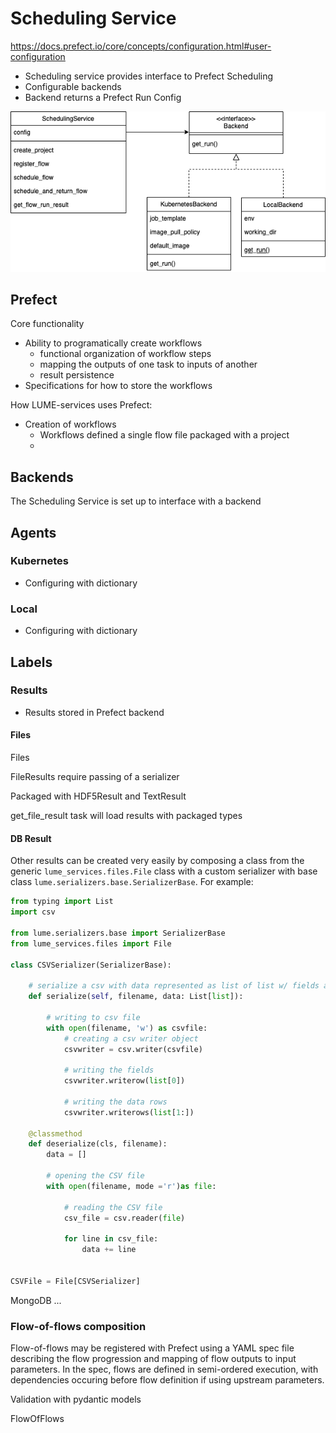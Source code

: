 # Scheduling Service

https://docs.prefect.io/core/concepts/configuration.html#user-configuration



* Scheduling service provides interface to Prefect Scheduling
* Configurable backends
* Backend returns a Prefect Run Config

![Screenshot](files/services/scheduling_service.drawio.png)

## Prefect
Core functionality
- Ability to programatically create workflows
    - functional organization of workflow steps
    - mapping the outputs of one task to inputs of another
    - result persistence
- Specifications for how to store the workflows


How LUME-services uses Prefect:
- Creation of workflows
    - Workflows defined a single flow file packaged with a project
    -


## Backends

The Scheduling Service is set up to interface with a backend

## Agents


### Kubernetes

* Configuring with dictionary

### Local

* Configuring with dictionary



## Labels



### Results


- Results stored in Prefect backend


#### Files


Files

FileResults require passing of a serializer

Packaged with HDF5Result and TextResult

get_file_result task will load results with packaged types


#### DB Result




Other results can be created very easily by composing a class from the generic `lume_services.files.File` class with a custom serializer with base class `lume.serializers.base.SerializerBase`. For example:

```python
from typing import List
import csv

from lume.serializers.base import SerializerBase
from lume_services.files import File

class CSVSerializer(SerializerBase):

    # serialize a csv with data represented as list of list w/ fields as first element
    def serialize(self, filename, data: List[list]):

        # writing to csv file
        with open(filename, 'w') as csvfile:
            # creating a csv writer object
            csvwriter = csv.writer(csvfile)

            # writing the fields
            csvwriter.writerow(list[0])

            # writing the data rows
            csvwriter.writerows(list[1:])

    @classmethod
    def deserialize(cls, filename):
        data = []

        # opening the CSV file
        with open(filename, mode ='r')as file:

            # reading the CSV file
            csv_file = csv.reader(file)

            for line in csv_file:
                data += line


CSVFile = File[CSVSerializer]
```



MongoDB ...





### Flow-of-flows composition

Flow-of-flows may be registered with Prefect using a YAML spec file describing the flow progression and mapping of flow outputs to input parameters. In the spec, flows are defined in semi-ordered execution, with dependencies occuring before flow definition if using upstream parameters.


Validation with pydantic models

FlowOfFlows
```

```
